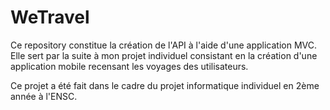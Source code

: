 # WeTravel
Ce repository constitue la création de l'API à l'aide d'une application MVC. Elle sert par la suite à mon projet individuel consistant en la création d'une application mobile recensant les voyages des utilisateurs.

Ce projet a été fait dans le cadre du projet informatique individuel en 2ème année à l'ENSC. 
